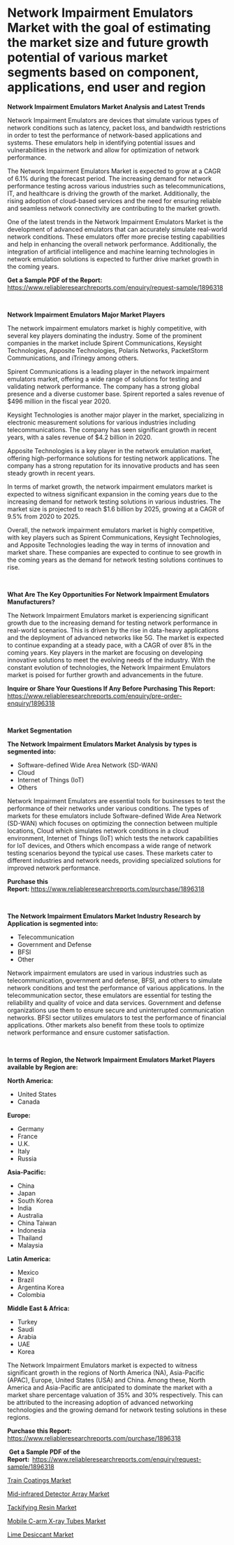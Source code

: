 <p><h1>Network Impairment Emulators Market with the goal of estimating the market size and future growth potential of various market segments based on component, applications, end user and region</h1></p><p><strong>Network Impairment Emulators Market Analysis and Latest Trends</strong></p>
<p><p>Network Impairment Emulators are devices that simulate various types of network conditions such as latency, packet loss, and bandwidth restrictions in order to test the performance of network-based applications and systems. These emulators help in identifying potential issues and vulnerabilities in the network and allow for optimization of network performance.</p><p>The Network Impairment Emulators Market is expected to grow at a CAGR of 6.1% during the forecast period. The increasing demand for network performance testing across various industries such as telecommunications, IT, and healthcare is driving the growth of the market. Additionally, the rising adoption of cloud-based services and the need for ensuring reliable and seamless network connectivity are contributing to the market growth.</p><p>One of the latest trends in the Network Impairment Emulators Market is the development of advanced emulators that can accurately simulate real-world network conditions. These emulators offer more precise testing capabilities and help in enhancing the overall network performance. Additionally, the integration of artificial intelligence and machine learning technologies in network emulation solutions is expected to further drive market growth in the coming years.</p></p>
<p><strong>Get a Sample PDF of the Report:&nbsp;</strong> <a href="https://www.reliableresearchreports.com/enquiry/request-sample/1896318">https://www.reliableresearchreports.com/enquiry/request-sample/1896318</a></p>
<p>&nbsp;</p>
<p><strong>Network Impairment Emulators Major Market Players</strong></p>
<p><p>The network impairment emulators market is highly competitive, with several key players dominating the industry. Some of the prominent companies in the market include Spirent Communications, Keysight Technologies, Apposite Technologies, Polaris Networks, PacketStorm Communications, and iTrinegy among others.</p><p>Spirent Communications is a leading player in the network impairment emulators market, offering a wide range of solutions for testing and validating network performance. The company has a strong global presence and a diverse customer base. Spirent reported a sales revenue of $496 million in the fiscal year 2020.</p><p>Keysight Technologies is another major player in the market, specializing in electronic measurement solutions for various industries including telecommunications. The company has seen significant growth in recent years, with a sales revenue of $4.2 billion in 2020.</p><p>Apposite Technologies is a key player in the network emulation market, offering high-performance solutions for testing network applications. The company has a strong reputation for its innovative products and has seen steady growth in recent years.</p><p>In terms of market growth, the network impairment emulators market is expected to witness significant expansion in the coming years due to the increasing demand for network testing solutions in various industries. The market size is projected to reach $1.6 billion by 2025, growing at a CAGR of 9.5% from 2020 to 2025.</p><p>Overall, the network impairment emulators market is highly competitive, with key players such as Spirent Communications, Keysight Technologies, and Apposite Technologies leading the way in terms of innovation and market share. These companies are expected to continue to see growth in the coming years as the demand for network testing solutions continues to rise.</p></p>
<p>&nbsp;</p>
<p><strong>What Are The Key Opportunities For Network Impairment Emulators Manufacturers?</strong></p>
<p><p>The Network Impairment Emulators market is experiencing significant growth due to the increasing demand for testing network performance in real-world scenarios. This is driven by the rise in data-heavy applications and the deployment of advanced networks like 5G. The market is expected to continue expanding at a steady pace, with a CAGR of over 8% in the coming years. Key players in the market are focusing on developing innovative solutions to meet the evolving needs of the industry. With the constant evolution of technologies, the Network Impairment Emulators market is poised for further growth and advancements in the future.</p></p>
<p><strong>Inquire or Share Your Questions If Any Before Purchasing This Report:</strong> <a href="https://www.reliableresearchreports.com/enquiry/pre-order-enquiry/1896318">https://www.reliableresearchreports.com/enquiry/pre-order-enquiry/1896318</a></p>
<p>&nbsp;</p>
<p><strong>Market Segmentation</strong></p>
<p><strong>The Network Impairment Emulators Market Analysis by types is segmented into:</strong></p>
<p><ul><li>Software-defined Wide Area Network (SD-WAN)</li><li>Cloud</li><li>Internet of Things (IoT)</li><li>Others</li></ul></p>
<p><p>Network Impairment Emulators are essential tools for businesses to test the performance of their networks under various conditions. The types of markets for these emulators include Software-defined Wide Area Network (SD-WAN) which focuses on optimizing the connection between multiple locations, Cloud which simulates network conditions in a cloud environment, Internet of Things (IoT) which tests the network capabilities for IoT devices, and Others which encompass a wide range of network testing scenarios beyond the typical use cases. These markets cater to different industries and network needs, providing specialized solutions for improved network performance.</p></p>
<p><strong>Purchase this Report:&nbsp;</strong><a href="https://www.reliableresearchreports.com/purchase/1896318">https://www.reliableresearchreports.com/purchase/1896318</a></p>
<p>&nbsp;</p>
<p><strong>The Network Impairment Emulators Market Industry Research by Application is segmented into:</strong></p>
<p><ul><li>Telecommunication</li><li>Government and Defense</li><li>BFSI</li><li>Other</li></ul></p>
<p><p>Network impairment emulators are used in various industries such as telecommunication, government and defense, BFSI, and others to simulate network conditions and test the performance of various applications. In the telecommunication sector, these emulators are essential for testing the reliability and quality of voice and data services. Government and defense organizations use them to ensure secure and uninterrupted communication networks. BFSI sector utilizes emulators to test the performance of financial applications. Other markets also benefit from these tools to optimize network performance and ensure customer satisfaction.</p></p>
<p>&nbsp;</p>
<p><strong>In terms of Region, the Network Impairment Emulators Market Players available by Region are:</strong></p>
<p>
    <p> <strong> North America: </strong>
        <ul>
            <li>United States</li>
            <li>Canada</li>
        </ul>
        </p> 
    <p> <strong> Europe: </strong>
        <ul>
            <li>Germany</li>
            <li>France</li>
            <li>U.K.</li>
            <li>Italy</li>
            <li>Russia</li>
        </ul>
        </p> 
    <p> <strong> Asia-Pacific: </strong>
        <ul>
            <li>China</li>
            <li>Japan</li>
            <li>South Korea</li>
            <li>India</li>
            <li>Australia</li>
            <li>China Taiwan</li>
            <li>Indonesia</li>
            <li>Thailand</li>
            <li>Malaysia</li>
        </ul>
        </p> 
    <p> <strong> Latin America: </strong>
        <ul>
            <li>Mexico</li>
            <li>Brazil</li>
            <li>Argentina Korea</li>
            <li>Colombia</li>
        </ul>
        </p> 
    <p> <strong> Middle East & Africa: </strong>
        <ul>
            <li>Turkey</li>
            <li>Saudi</li>
            <li>Arabia</li>
            <li>UAE</li>
            <li>Korea</li>
        </ul>
    </p>
    </p>
<p><p>The Network Impairment Emulators market is expected to witness significant growth in the regions of North America (NA), Asia-Pacific (APAC), Europe, United States (USA) and China. Among these, North America and Asia-Pacific are anticipated to dominate the market with a market share percentage valuation of 35% and 30% respectively. This can be attributed to the increasing adoption of advanced networking technologies and the growing demand for network testing solutions in these regions.</p></p>
<p><strong>Purchase this Report: </strong><a href="https://www.reliableresearchreports.com/purchase/1896318">https://www.reliableresearchreports.com/purchase/1896318</a></p>
<p>&nbsp;<strong>Get a Sample PDF of the Report:&nbsp;&nbsp;</strong><a href="https://www.reliableresearchreports.com/enquiry/request-sample/1896318">https://www.reliableresearchreports.com/enquiry/request-sample/1896318</a></p>
<p><strong></strong></p>
<p><p><a href="https://fuschia-pecorino-a6d.notion.site/Train-Coatings-Market-Share-Market-New-Trends-Analysis-Report-By-Type-By-Application-By-End-use--4ade4955c9ca41b3a6b7312066ad352c">Train Coatings Market</a></p><p><a href="https://natural-crush-b99.notion.site/Mid-infrared-Detector-Array-Market-Dynamics-2024-2031-Also-about-Its-Market-Trends-Projections-an-87ce8955d1fa45748c580b76302a64af">Mid-infrared Detector Array Market</a></p><p><a href="https://view.publitas.com/reportprime-1/global-tackifying-resin-market-size-and-market-trends-insights-and-projections-from-2024-to-2031/">Tackifying Resin Market</a></p><p><a href="https://simplistic-meeting-7ee.notion.site/Mobile-C-arm-X-ray-Tubes-Market-Size-Growth-and-Forecast-from-2024-2031-1cf0fa0d1417408a8906ae113680bf32">Mobile C-arm X-ray Tubes Market</a></p><p><a href="https://view.publitas.com/reportprime-1/lime-desiccant-market-share-market-new-trends-analysis-report-by-type-by-application-by-end-use-by-region-and-segment-forecasts-2024-2031/">Lime Desiccant Market</a></p></p>
